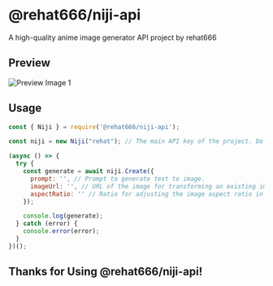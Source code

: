 # @rehat666/niji-api

A high-quality anime image generator API project by rehat666

## Preview

![Preview Image 1](./images/image_1.png)

## Usage

```javascript
const { Niji } = require('@rehat666/niji-api');

const niji = new Niji("rehat"); // The main API key of the project. Do not change it!

(async () => {
  try {
    const generate = await niji.Create({
      prompt: '', // Prompt to generate text to image.
      imageUrl: '', // URL of the image for transforming an existing image with prompt.
      aspectRatio: '' // Ratio for adjusting the image aspect ratio in text to image. Not recommended for transforming existing images.
    });

    console.log(generate);
  } catch (error) {
    console.error(error);
  }
})();
```
## Thanks for Using @rehat666/niji-api!
